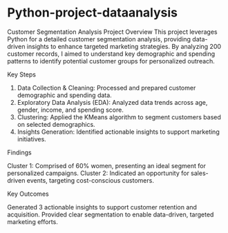 # Python-project-dataanalysis
Customer Segmentation Analysis
Project Overview
This project leverages Python for a detailed customer segmentation analysis, providing data-driven insights to enhance targeted marketing strategies. By analyzing 200 customer records, I aimed to understand key demographic and spending patterns to identify potential customer groups for personalized outreach.

Key Steps

1. Data Collection & Cleaning: Processed and prepared customer demographic and spending data.
2. Exploratory Data Analysis (EDA): Analyzed data trends across age, gender, income, and spending score.
3. Clustering: Applied the KMeans algorithm to segment customers based on selected demographics.
4. Insights Generation: Identified actionable insights to support marketing initiatives.

Findings

Cluster 1: Comprised of 60% women, presenting an ideal segment for personalized campaigns.
Cluster 2: Indicated an opportunity for sales-driven events, targeting cost-conscious customers.

Key Outcomes

Generated 3 actionable insights to support customer retention and acquisition.
Provided clear segmentation to enable data-driven, targeted marketing efforts.

